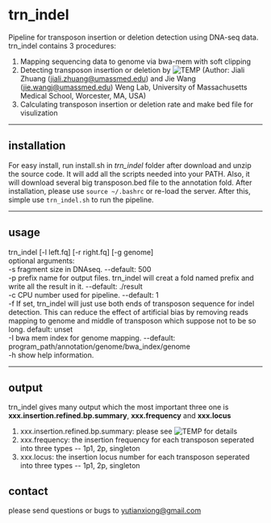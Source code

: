 # trn_indel
Pipeline for transposon insertion or deletion detection using DNA-seq data.
trn_indel contains 3 procedures:
1. Mapping sequencing data to genome via bwa-mem with soft clipping
2. Detecting transposon insertion or deletion by ![TEMP](https://github.com/JialiUMassWengLab/TEMP "zlab TEMP") (Author: Jiali Zhuang (jiali.zhuang@umassmed.edu) and Jie Wang (jie.wangj@umassmed.edu) Weng Lab, University of Massachusetts Medical School, Worcester, MA, USA)
3. Calculating transposon insertion or deletion rate and make bed file for visulization
***
## installation
For easy install, run install.sh in *trn_indel* folder after download and unzip the source code. It will add all the scripts needed into your PATH. Also, it will download several big transposon.bed file to the annotation fold. After installation, please use `source ~/.bashrc` or re-load the server.
After this, simple use `trn_indel.sh` to run the pipeline.
***
## usage
trn_indel <options> [-l left.fq] [-r right.fq] [-g genome]<br>
optional arguments:<br>
    -s fragment size in DNAseq. --default: 500<br>
    -p prefix name for output files. trn_indel will creat a fold named prefix and write all the result in it. --default: ./result<br>
    -c CPU number used for pipeline. --default: 1<br>
    -f If set, trn_indel will just use both ends of transposon sequence for indel detection. This can reduce the effect of artificial bias by removing reads mapping to genome and middle of transposon which suppose not to be so long. default: unset<br>
    -I bwa mem index for genome mapping. --default: program_path/annotation/genome/bwa_index/genome<br>
    -h show help information.<br>
***
## output
trn_indel gives many output which the most important three one is **xxx.insertion.refined.bp.summary**, **xxx.frequency** and **xxx.locus**
1. xxx.insertion.refined.bp.summary: please see ![TEMP](https://github.com/JialiUMassWengLab/TEMP "zlab TEMP") for details
2. xxx.frequency: the insertion frequency for each transposon seperated into three types -- 1p1, 2p, singleton
3. xxx.locus: the insertion locus number for each transposon seperated into three types -- 1p1, 2p, singleton


## contact
please send questions or bugs to yutianxiong@gmail.com
